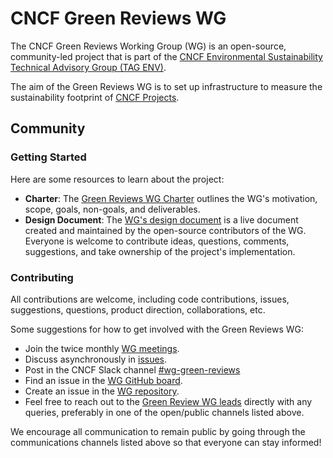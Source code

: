 # CNCF Green Reviews WG

The CNCF Green Reviews Working Group (WG) is an open-source, community-led project that is part of the [CNCF Environmental Sustainability Technical Advisory Group (TAG ENV)](https://github.com/cncf/tag-env-sustainability).

The aim of the Green Reviews WG is to set up infrastructure to measure the sustainability footprint of [CNCF Projects](https://www.cncf.io/projects/).

## Community

### Getting Started
Here are some resources to learn about the project:
- **Charter**: The [Green Reviews WG Charter](https://github.com/cncf/tag-env-sustainability/blob/main/working-groups/green-reviews/charter.md) outlines the WG's motivation, scope, goals, non-goals, and deliverables.
- **Design Document**: The [WG's design document](https://docs.google.com/document/d/19fzZW-IMv2kDNatKFHeHh7wqcEN0e2N60wzxvCGZd48/edit?usp=sharing) is a live document created and maintained by the open-source contributors of the WG. Everyone is welcome to contribute ideas, questions, comments, suggestions, and take ownership of the project's implementation.

### Contributing
All contributions are welcome, including code contributions, issues, suggestions, questions, product direction, collaborations, etc.

Some suggestions for how to get involved with the Green Reviews WG:

- Join the twice monthly [WG meetings](https://github.com/cncf/tag-env-sustainability/tree/main/working-groups/green-reviews#meetings-and-contact).
- Discuss asynchronously in [issues](https://github.com/orgs/cncf/projects/10/views/12).
- Post in the CNCF Slack channel [#wg-green-reviews](https://cloud-native.slack.com/archives/C060EDHN431)
- Find an issue in the [WG GitHub board](https://github.com/orgs/cncf/projects/10/views/12).
- Create an issue in the [WG repository](https://github.com/cncf-tags/green-reviews-tooling).
- Feel free to reach out to the [Green Review WG leads](https://github.com/cncf/tag-env-sustainability/tree/main/working-groups/green-reviews#chairs) directly with any queries, preferably in one of the open/public channels listed above.

We encourage all communication to remain public by going through the communications channels listed above so that everyone can stay informed!
